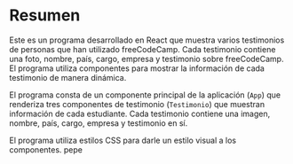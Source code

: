 
# Resumen

Este es un programa desarrollado en React que muestra varios testimonios de personas que han utilizado freeCodeCamp. Cada testimonio contiene una foto, nombre, país, cargo, empresa y testimonio sobre freeCodeCamp. El programa utiliza componentes para mostrar la información de cada testimonio de manera dinámica.

El programa consta de un componente principal de la aplicación (`App`) que renderiza tres componentes de testimonio (`Testimonio`) que muestran información de cada estudiante. Cada testimonio contiene una imagen, nombre, país, cargo, empresa y testimonio en sí.

El programa utiliza estilos CSS para darle un estilo visual a los componentes. pepe
